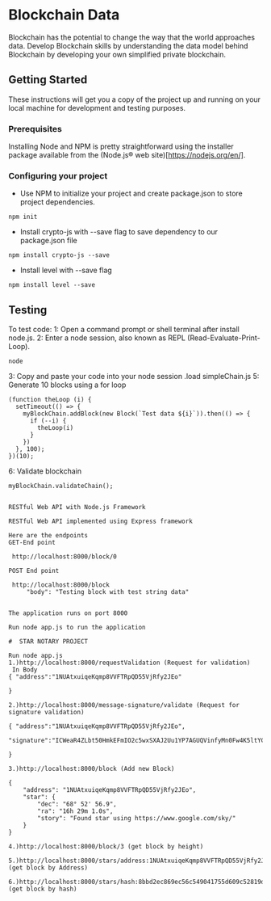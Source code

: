 # Blockchain Data

Blockchain has the potential to change the way that the world approaches data. Develop Blockchain skills by understanding the data model behind Blockchain by developing your own simplified private blockchain.

## Getting Started

These instructions will get you a copy of the project up and running on your local machine for development and testing purposes.

### Prerequisites

Installing Node and NPM is pretty straightforward using the installer package available from the (Node.js® web site)[https://nodejs.org/en/].

### Configuring your project

- Use NPM to initialize your project and create package.json to store project dependencies.
```
npm init
```
- Install crypto-js with --save flag to save dependency to our package.json file
```
npm install crypto-js --save
```
- Install level with --save flag
```
npm install level --save
```

## Testing

To test code:
1: Open a command prompt or shell terminal after install node.js.
2: Enter a node session, also known as REPL (Read-Evaluate-Print-Loop).
```
node
```
3: Copy and paste your code into your node session
.load simpleChain.js
5: Generate 10 blocks using a for loop
```
(function theLoop (i) {
  setTimeout(() => {
    myBlockChain.addBlock(new Block(`Test data ${i}`)).then(() => {
      if (--i) {
        theLoop(i)
      }
    })
  }, 100);
})(10);

```
6: Validate blockchain
```
myBlockChain.validateChain();
```

```

RESTful Web API with Node.js Framework

RESTful Web API implemented using Express framework

Here are the endpoints
GET-End point

 http://localhost:8000/block/0

POST End point

 http://localhost:8000/block
     "body": "Testing block with test string data"


The application runs on port 8000

Run node app.js to run the application

#  STAR NOTARY PROJECT

Run node app.js
1.)http://localhost:8000/requestValidation (Request for validation)
 In Body
{ "address":"1NUAtxuiqeKqmp8VVFTRpQD55VjRfy2JEo"
	
}

2.)http://localhost:8000/message-signature/validate (Request for signature validation)

{ "address":"1NUAtxuiqeKqmp8VVFTRpQD55VjRfy2JEo",
	"signature":"ICWeaR4ZLbt50HmkEFmIO2c5wxSXAJ2Uu1YP7AGUQVinfyMn0Fw4K5ltYC5SwWdsOBvUmoO4gltPVlbuvZLLSYw="
	
}

3.)http://localhost:8000/block (Add new Block)

{
    "address": "1NUAtxuiqeKqmp8VVFTRpQD55VjRfy2JEo",
    "star": {
        "dec": "68° 52' 56.9",
        "ra": "16h 29m 1.0s",
        "story": "Found star using https://www.google.com/sky/"
    }
}

4.)http://localhost:8000/block/3 (get block by height)

5.)http://localhost:8000/stars/address:1NUAtxuiqeKqmp8VVFTRpQD55VjRfy2JEo (get block by Address)

6.)http://localhost:8000/stars/hash:8bbd2ec869ec56c549041755d609c52819d89dbce060a8fb4bbf8bfcaa61b12a (get block by hash)